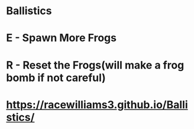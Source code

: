 # Ballistics
# E - Spawn More Frogs
# R - Reset the Frogs(will make a frog bomb if not careful)
# https://racewilliams3.github.io/Ballistics/
